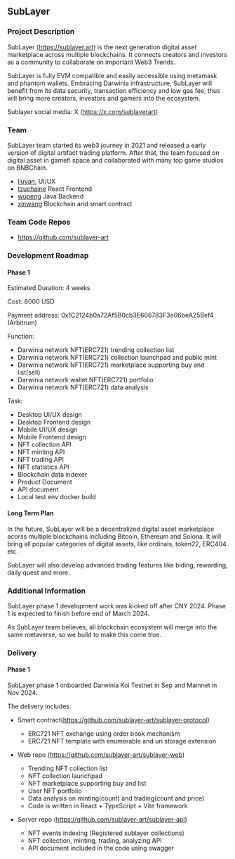 ## SubLayer

### Project Description

SubLayer (https://sublayer.art) is the next generation digital asset marketplace across multiple blockchains. It connects creators and investors as a community to collaborate on important Web3 Trends.

SubLayer is fully EVM compatible and easily accessible using metamask and phantom wallets. Embracing Darwinia infrastructure, SubLayer will benefit from its data security, transaction efficiency and low gas fee, thus will bring more creators, investors and gamers into the ecosystem.

Sublayer social media: X (https://x.com/sublayerart)

### Team

SubLayer team started its web3 journey in 2021 and released a early version of digital artifact trading platform. After that, the team focused on digital asset in gamefi space and collaborated with many top game studios on BNBChain.
- [liuyan](https://github.com/UI930815), UI/UX
- [tzuchaine](https://github.com/tzuchaine) React Frontend
- [wupeng](https://github.com/wupeng1996) Java Backend
- [xinwang](https://github.com/leo-xinwang) Blockchain and smart contract

### Team Code Repos

- https://github.com/sublayer-art

### Development Roadmap

#### Phase 1

Estimated Duration: 4 weeks

Cost: 8000 USD

Payment address: 0x1C2124b0a72Af5B0cb3E606783F3e06beA25Bef4 (Arbitrum)

Function: 
- Darwinia network NFT(ERC721) trending collection list
- Darwinia network NFT(ERC721) collection launchpad and public mint
- Darwinia network NFT(ERC721) marketplace supporting buy and list(sell)
- Darwinia network wallet NFT(ERC721) portfolio
- Darwinia network NFT(ERC721) data analysis

Task:
- Desktop UI/UX design
- Desktop Frontend design
- Mobile UI/UX design
- Mobile Frontend design
- NFT collection API
- NFT minting API
- NFT trading API
- NFT statistics API
- Blockchain data indexer
- Product Document
- API document
- Local test env docker build

#### Long Term Plan

In the future, SubLayer will be a decentralized digital asset marketplace acorss multiple blockchains including Bitcoin, Ethereum and Solona. It will bring all popular categories of digital assets, like ordinals, token22, ERC404 etc. 

SubLayer will also develop advanced trading features like biding, rewarding, daily quest and more.

### Additional Information

SubLayer phase 1 development work was kicked off after CNY 2024. Phase 1 is expected to finish before end of March 2024.

As SubLayer team believes, all blockchain ecosystem will merge into the same metaverse, so we build to make this come true.

### Delivery

#### Phase 1

SubLayer phase 1 onboarded Darwinia Koi Testnet in Sep and Mainnet in Nov 2024.

The delivery includes:

- Smart contract(https://github.com/sublayer-art/sublayer-protocol)
    - ERC721 NFT exchange using order book mechanism
    - ERC721 NFT template with enumerable and uri storage extension

- Web repo (https://github.com/sublayer-art/sublayer-web)
    - Trending NFT collection list
    - NFT collection launchpad
    - NFT marketplace supporting buy and list
    - User NFT portfolio
    - Data analysis on minting(count) and trading(count and price)
    - Code is written in React + TypeScript + Vite framework

- Server repo (https://github.com/sublayer-art/sublayer-api)
    - NFT events indexing (Registered sublayer collections)
    - NFT collection, minting, trading, analyzing API
    - API document included in the code using swagger
